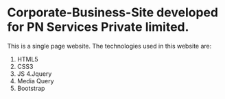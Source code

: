 # Corporate-Business-Site developed for PN Services Private limited.

This is a single page website. The technologies used in this website are:
1. HTML5
2. CSS3
3. JS
4.Jquery
5. Media Query
5. Bootstrap

